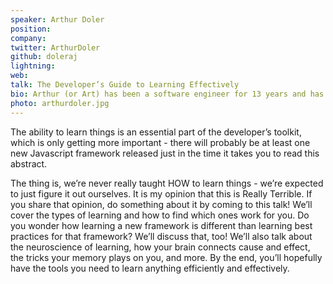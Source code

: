 ```yaml
---
speaker: Arthur Doler
position:
company:
twitter: ArthurDoler
github: doleraj
lightning:
web:
talk: The Developer’s Guide to Learning Effectively
bio: Arthur (or Art) has been a software engineer for 13 years and has worked on things as exciting as analysis software for casinos & as boring as banking websites. He's an advocate for talking openly about mental health and psychology in the tech world, and he spends a lot of time thinking about how and why we program, & about the tools, structures, cultures, and mental processes that help and hinder us from our goal of writing amazing things. His hair is brown and his thorax is a shiny blue color.
photo: arthurdoler.jpg
---
```

The ability to learn things is an essential part of the developer’s toolkit, which is only getting more important - there will probably be at least one new Javascript framework released just in the time it takes you to read this abstract.

The thing is, we’re never really taught HOW to learn things - we’re expected to just figure it out ourselves. It is my opinion that this is Really Terrible. If you share that opinion, do something about it by coming to this talk! We’ll cover the types of learning and how to find which ones work for you. Do you wonder how learning a new framework is different than learning best practices for that framework? We’ll discuss that, too! We’ll also talk about the neuroscience of learning, how your brain connects cause and effect, the tricks your memory plays on you, and more. By the end, you’ll hopefully have the tools you need to learn anything efficiently and effectively.
